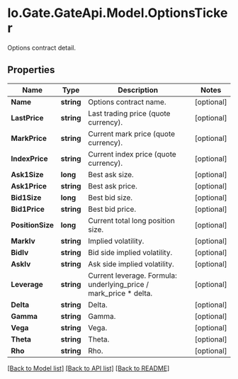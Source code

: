 
# Io.Gate.GateApi.Model.OptionsTicker

Options contract detail.

## Properties

Name | Type | Description | Notes
------------ | ------------- | ------------- | -------------
**Name** | **string** | Options contract name. | [optional] 
**LastPrice** | **string** | Last trading price (quote currency). | [optional] 
**MarkPrice** | **string** | Current mark price (quote currency). | [optional] 
**IndexPrice** | **string** | Current index price (quote currency). | [optional] 
**Ask1Size** | **long** | Best ask size. | [optional] 
**Ask1Price** | **string** | Best ask price. | [optional] 
**Bid1Size** | **long** | Best bid size. | [optional] 
**Bid1Price** | **string** | Best bid price. | [optional] 
**PositionSize** | **long** | Current total long position size. | [optional] 
**MarkIv** | **string** | Implied volatility. | [optional] 
**BidIv** | **string** | Bid side implied volatility. | [optional] 
**AskIv** | **string** | Ask side implied volatility. | [optional] 
**Leverage** | **string** | Current leverage. Formula: underlying_price / mark_price * delta. | [optional] 
**Delta** | **string** | Delta. | [optional] 
**Gamma** | **string** | Gamma. | [optional] 
**Vega** | **string** | Vega. | [optional] 
**Theta** | **string** | Theta. | [optional] 
**Rho** | **string** | Rho. | [optional] 

[[Back to Model list]](../README.md#documentation-for-models)
[[Back to API list]](../README.md#documentation-for-api-endpoints)
[[Back to README]](../README.md)
